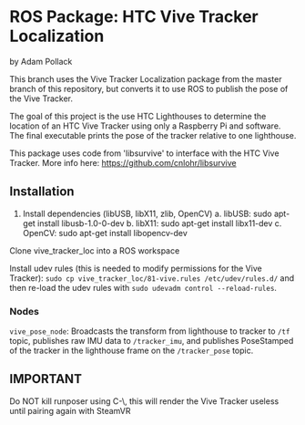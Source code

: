 # ROS Package: HTC Vive Tracker Localization
by Adam Pollack

This branch uses the Vive Tracker Localization package from the master branch of this repository, but converts it to use ROS to publish the pose of the Vive Tracker.

The goal of this project is the use HTC Lighthouses to determine the location of an HTC Vive Tracker using only a Raspberry Pi and software. The final executable prints the pose of the tracker relative to one lighthouse.

This package uses code from 'libsurvive' to interface with the HTC Vive Tracker. More info here: https://github.com/cnlohr/libsurvive

## Installation

1. Install dependencies (libUSB, libX11, zlib, OpenCV)
	a. libUSB: sudo apt-get install libusb-1.0-0-dev
	b. libX11: sudo apt-get install libx11-dev
	c. OpenCV: sudo apt-get install libopencv-dev

Clone vive_tracker_loc into a ROS workspace

Install udev rules (this is needed to modify permissions for the Vive Tracker):
`sudo cp vive_tracker_loc/81-vive.rules /etc/udev/rules.d/` and then re-load the
udev rules with `sudo udevadm control --reload-rules`.

### Nodes

`vive_pose_node`: Broadcasts the transform from lighthouse to tracker to `/tf` topic, publishes raw IMU data to `/tracker_imu`, and publishes PoseStamped of the tracker in the lighthouse frame on the `/tracker_pose` topic.

## IMPORTANT

Do NOT kill runposer using C-\\, this will render the Vive Tracker useless until pairing again with SteamVR
